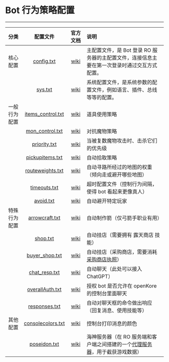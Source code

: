 # Bot 行为策略配置

------


| 分类 | 配置文件 | 官方文档 | 说明 |
|:---:|:---:|:---:|:---|
| 核心配置 | [config.txt](config./.txt) | [wiki](https://openkore.com/wiki/Category:config.txt) | 主配置文件，是 Bot 登录 RO 服务器的主配置文件，连接信息主要在第一次登录时通过交互方式配置。 |
|  | [sys.txt](./sys.txt) | [wiki](https://openkore.com/wiki/Category:sys.txt) | 系统配置文件，是系统参数的配置文件，例如语言、插件、总线等等的配置。 |
| 一般行为配置 | [items_control.txt](./items_control.txt) | [wiki](https://openkore.com/wiki/items_control.txt) | 道具使用策略 |
|  | [mon_control.txt](./mon_control.txt) | [wiki](https://openkore.com/wiki/mon_control.txt) | 对抗魔物策略 |
|  | [priority.txt](./priority.txt) | [wiki](https://openkore.com/wiki/priority.txt) | 当被复数魔物攻击时、击杀它们的优先级 |
|  | [pickupitems.txt](./pickupitems.txt) | [wiki](https://openkore.com/wiki/pickupitems.txt) | 自动拾取策略 |
|  | [routeweights.txt](./routeweights.txt) | [wiki](https://openkore.com/wiki/routeweights.txt) | 自动寻路所经过的地图的权重（倾向走或避开哪些地图） |
|  | [timeouts.txt](./timeouts.txt) | [wiki](https://openkore.com/wiki/timeouts.txt) | 超时配置文件（控制行为间隔，使得 bot 看起来更像真人） |
|  | [avoid.txt](./avoidavoid.txt) | [wiki](https://openkore.com/wiki/avoid.txt) | 自动避开特定玩家 |
| 特殊行为配置 | [arrowcraft.txt](./arrowcraft.txt) | [wiki](https://openkore.com/wiki/arrowcraft.txt) | 自动制作箭（仅弓箭手职业有用） |
|  | [shop.txt](./shop.txt) | [wiki](https://openkore.com/wiki/shop.txt) | 自动挂店（需要拥有 露天商店 技能） |
|  | [buyer_shop.txt](./buyer_shop.txt) | [wiki](https://openkore.com/wiki/buyer_shop.txt) | 自动挂店（采购商店，需要消耗[采购商店执照](https://irowiki.org/wiki/Buying_Store)） |
|  | [chat_resp.txt](./chat_resp.txt) | [wiki](https://openkore.com/wiki/chat_resp.txt) | 自动聊天（此处可以接入 ChatGPT） |
|  | [overallAuth.txt](./overallAuth.txt) | [wiki](https://openkore.com/wiki/overallAuth.txt) | 授权 bot 是否允许在 openKore 的控制台里面聊天 |
|  | [responses.txt](./responses.txt) | [wiki](https://openkore.com/wiki/responses.txt) | 自动对聊天框的命令做出响应（回复消息、使用技能等） |
| 其他配置 | [consolecolors.txt](./consolecolors.txt) | [wiki](https://openkore.com/wiki/consolecolors.txt) | 控制台打印消息的颜色 |
|  | [poseidon.txt](./poseidon.txt) | [wiki](https://openkore.com/wiki/Poseidon) | 海神服务器（在 RO 服务端和客户端之间搭建的一个[代理服务器](https://github.com/Casual-Ragnarok/poseidon)，用于截获游戏数据） |


